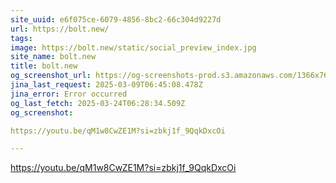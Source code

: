 ```yaml
---
site_uuid: e6f075ce-6079-4856-8bc2-66c304d9227d
url: https://bolt.new/
tags: 
image: https://bolt.new/static/social_preview_index.jpg
site_name: bolt.new
title: bolt.new
og_screenshot_url: https://og-screenshots-prod.s3.amazonaws.com/1366x768/80/false/34ea67d75a31b4177a5309780a91c19dcc8c5c5241694eeb5d046bd2625fba02.jpeg
jina_last_request: 2025-03-09T06:45:08.478Z
jina_error: Error occurred
og_last_fetch: 2025-03-24T06:28:34.509Z
og_screenshot: 

https://youtu.be/qM1w8CwZE1M?si=zbkj1f_9QqkDxcOi

---
```



https://youtu.be/qM1w8CwZE1M?si=zbkj1f_9QqkDxcOi
